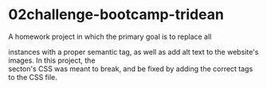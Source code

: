 # 02challenge-bootcamp-tridean

A homework project in which the primary goal is to replace all <div> instances with a proper semantic tag, as well as add alt text to the website's images.
In this project, the <nav> secton's CSS was meant to break, and be fixed by adding the correct tags to the CSS file.
